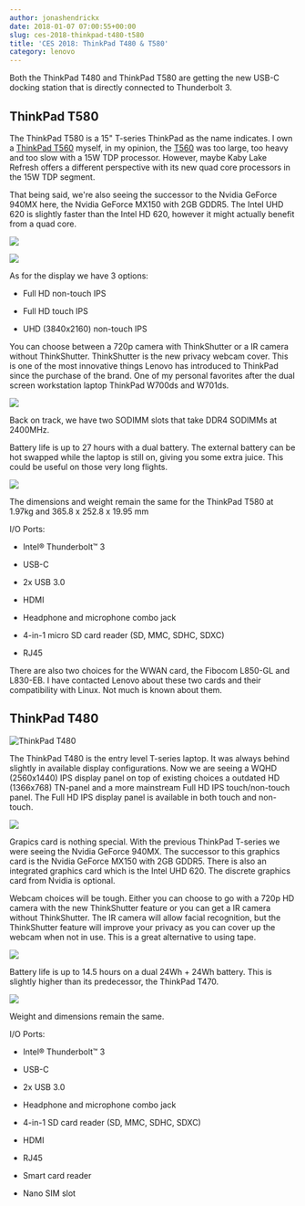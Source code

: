 ```yaml
---
author: jonashendrickx
date: 2018-01-07 07:00:55+00:00
slug: ces-2018-thinkpad-t480-t580
title: 'CES 2018: ThinkPad T480 & T580'
category: lenovo
---
```



Both the ThinkPad T480 and ThinkPad T580 are getting the new USB-C docking station that is directly connected to Thunderbolt 3.


## ThinkPad T580


The ThinkPad T580 is a 15" T-series ThinkPad as the name indicates. I own a [ThinkPad T560](/blog/2016/04/04/thinkpad-t560-review/) myself, in my opinion, the [T560](/blog/2016/04/04/thinkpad-t560-review/) was too large, too heavy and too slow with a 15W TDP processor. However, maybe Kaby Lake Refresh offers a different perspective with its new quad core processors in the 15W TDP segment.

That being said, we're also seeing the successor to the Nvidia GeForce 940MX here, the Nvidia GeForce MX150 with 2GB GDDR5. The Intel UHD 620 is slightly faster than the Intel HD 620, however it might actually benefit from a quad core.

![](/assets/img/posts/thinkscopes/2018/01/09_Thinkpad_T580_Tour_Right_side_profile.png)

![](/assets/img/posts/thinkscopes/2018/01/08_Thinkpad_T580_Tour_Left_side_profile.png)

As for the display we have 3 options:



 	
  * Full HD non-touch IPS

 	
  * Full HD touch IPS

 	
  * UHD (3840x2160) non-touch IPS


You can choose between a 720p camera with ThinkShutter or a IR camera without ThinkShutter. ThinkShutter is the new privacy webcam cover. This is one of the most innovative things Lenovo has introduced to ThinkPad since the purchase of the brand. One of my personal favorites after the dual screen workstation laptop ThinkPad W700ds and W701ds.

![](/assets/img/posts/thinkscopes/2018/01/06_Thinkpad_T580_Hero_Front_Forward_Facing_JD_HD_Camera.png)

Back on track, we have two SODIMM slots that take DDR4 SODIMMs at 2400MHz.

Battery life is up to 27 hours with a dual battery. The external battery can be hot swapped while the laptop is still on, giving you some extra juice. This could be useful on those very long flights.

![](/assets/img/posts/thinkscopes/2018/01/12_Thinkpad_T580_Tour_Birdseye_A_D_cover.png)

The dimensions and weight remain the same for the ThinkPad T580 at 1.97kg and 365.8 x 252.8 x 19.95 mm

I/O Ports:



 	
  * Intel® Thunderbolt™ 3

 	
  * USB-C

 	
  * 2x USB 3.0

 	
  * HDMI

 	
  * Headphone and microphone combo jack

 	
  * 4-in-1 micro SD card reader (SD, MMC, SDHC, SDXC)

 	
  * RJ45


There are also two choices for the WWAN card, the Fibocom L850-GL and L830-EB. I have contacted Lenovo about these two cards and their compatibility with Linux. Not much is known about them.


## ThinkPad T480


![ThinkPad T480](/assets/img/posts/thinkscopes/2018/01/t480_1-512x371.jpg)

The ThinkPad T480 is the entry level T-series laptop. It was always behind slightly in available display configurations. Now we are seeing a WQHD (2560x1440) IPS display panel on top of existing choices a outdated HD (1366x768) TN-panel and a more mainstream Full HD IPS touch/non-touch panel. The Full HD IPS display panel is available in both touch and non-touch.

![](/assets/img/posts/thinkscopes/2018/01/12_Thinkpad_T480_Tour_Birdseye_B_C_cover.png)

Grapics card is nothing special. With the previous ThinkPad T-series we were seeing the Nvidia GeForce 940MX. The successor to this graphics card is the Nvidia GeForce MX150 with 2GB GDDR5. There is also an integrated graphics card which is the Intel UHD 620. The discrete graphics card from Nvidia is optional.

Webcam choices will be tough. Either you can choose to go with a 720p HD camera with the new ThinkShutter feature or you can get a IR camera without ThinkShutter. The IR camera will allow facial recognition, but the ThinkShutter feature will improve your privacy as you can cover up the webcam when not in use. This is a great alternative to using tape.

![](/assets/img/posts/thinkscopes/2018/01/06_Thinkpad_T480_Hero_Front_Forward_Facing_JD_HD_Camera.png)

Battery life is up to 14.5 hours on a dual 24Wh + 24Wh battery. This is slightly higher than its predecessor, the ThinkPad T470.

![](/assets/img/posts/thinkscopes/2018/01/09_Thinkpad_T480_Tour_Right_side_profile.png)

Weight and dimensions remain the same.

I/O Ports:



 	
  * Intel® Thunderbolt™ 3

 	
  * USB-C

 	
  * 2x USB 3.0

 	
  * Headphone and microphone combo jack

 	
  * 4-in-1 SD card reader (SD, MMC, SDHC, SDXC)

 	
  * HDMI

 	
  * RJ45

 	
  * Smart card reader

 	
  * Nano SIM slot



